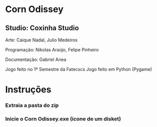 # Corn Odissey
## Studio: Coxinha Studio

Arte:
Caique Nadal,
Julio Medeiros

Programação:
Nikolas Araújo, 
Felipe Pinheiro 

Documentação:
Gabriel Anea

Jogo feito no 1º Semestre da Fatecscs
Jogo feito em Python (Pygame)

# Instruções
### Extraia a pasta do zip
### Inicie o Corn Odissey.exe (icone de um disket)

